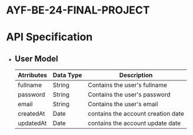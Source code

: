 # AYF-BE-24-FINAL-PROJECT


# API Specification

- ## User Model

  | Atrributes    | Data Type     | Description                        |
  | ------------- | ---------     | ----------------------------       |
  | fullname      | String        | Contains the user's fullname       |
  | password      | String        | Contains the user's password       |
  | email         | String        | Contains the user's email          |
  | createdAt     | Date          | contains the account creation date |
  | updatedAt     | Date          | contains the account update date   |
  

